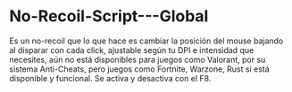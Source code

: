 # No-Recoil-Script---Global
Es un no-recoil que lo que hace es cambiar la posición del mouse bajando al disparar con cada click, ajustable según tu DPI e intensidad que necesites, aún no está disponibles para juegos como Valorant, por su sistema Anti-Cheats, pero juegos como Fortnite, Warzone, Rust si está disponible y funcional. Se activa y desactiva con el F8.
